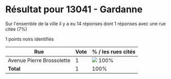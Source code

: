 # Résultat pour 13041 - Gardanne

Sur l'ensemble de la ville il y a eu 14 réponses dont 1 réponses avec une rue citée (7%)

1 points noirs identifiés

| Rue | Vote | % / les rues cités|
|-----|------|-------------------|
| Avenue Pierre Brossolette | 1 | <img src="../../img/bar_100.gif" />&nbsp;100%|
| **Total** | 1 | 100%|
